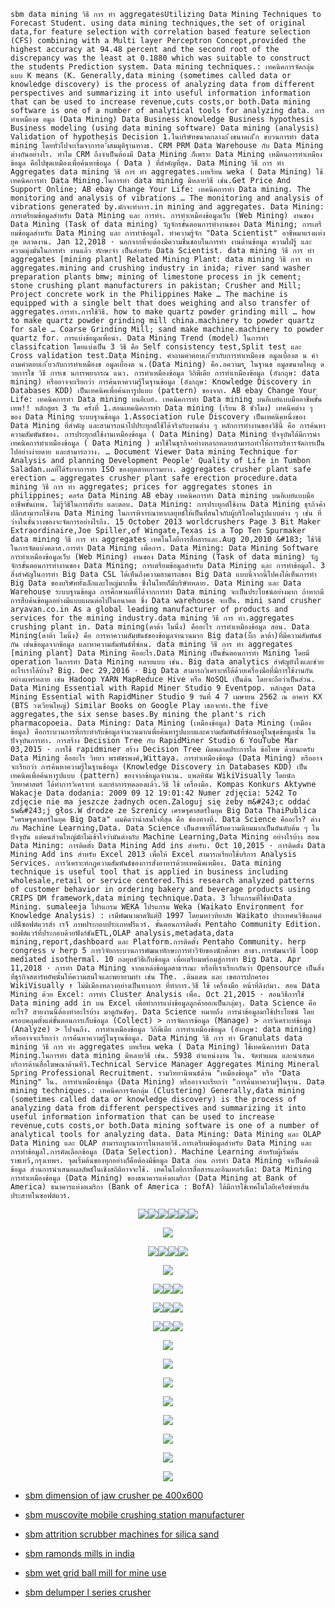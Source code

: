 
```
sbm data mining วิธี การ ทำ aggregatesUtilizing Data Mining Techniques to Forecast Student. using data mining techniques,the set of original data,for feature selection with correlation based feature selection (CFS) combining with a Multi layer Perceptron Concept,provided the highest accuracy at 94.48 percent and the second root of the discrepancy was the least at 0.1880 which was suitable to construct the students Prediction system. Data mining techniques.: เทคนิคการจัดกลุ่มแบบ K means (K. Generally,data mining (sometimes called data or knowledge discovery) is the process of analyzing data from different perspectives and summarizing it into useful information information that can be used to increase revenue,cuts costs,or both.Data mining software is one of a number of analytical tools for analyzing data. การทําเหมืองข อมูล (Data Mining) Data Business knowledge Business hypothesis Business modeling (using data mining software) Data mining (analysis) Validation of hypothesis Decision 1.ในบริษัทขนาดกลางถ ึงขนาดเล ็ก ขบวนการทํา data mining โดยทั่วไปจะเริ่มจาการต ั้งสมมุติฐานทางธ. CRM PRM Data Warehouse กับ Data Mining ต่างกันอย่างไร. ทำไม CRM ถึงจำเป็นต้องมี Data Mining ก็เพราะ Data Mining เหมือนการทำเหมืองข้อมูล คือไปขุดเหมืองเพื่อค้นหาข้อมูล ( Data ) ที่สำคัญที่สุด. Data Mining วิธี การ ทำ Aggregates data mining วิธี การ ทำ aggregates.บทเรียน weka ( Data Mining) ใช้เทคนิคการทำ Data Mining.ในการทำ data mining มีหลายวิธี เช่น.Get Price And Support Online; AB ebay Change Your Life: เทคนิคการทำ Data mining. The monitoring and analysis of vibrations … The monitoring and analysis of vibrations generated by.มักจะทำการ.in mining and aggregates. Data Mining: การเตรียมข้อมูลสำหรับ Data Mining และ การทำ. การทำเหมืองข้อมูลเว็บ (Web Mining) งานของ Data Mining (Task of data mining) วัฎจักรขั้นตอนการทํางานของ Data Mining; การเตรียมข้อมูลสำหรับ Data Mining และ การทำข้อมูลใ. ทำความรู้จัก "Data Scientist" อาชีพมาแรงแห่งยุค ตลาดงาน. Jan 12,2018 · นอกจากที่จะต้องมีความชื่นชอบในการทำ งานด้านข้อมูล ความใฝ่รู้ และความมุ่งมั่นในการทำ งานแล้ว ทักษะจำ เป็นสำหรับ Data Scientist. data mining วิธี การ ทำ aggregates [mining plant] Related Mining Plant: data mining วิธี การ ทำ aggregates.mining and crushing industry in inida; river sand washer preparation plants bmw; mining of limestone process in jk cement; stone crushing plant manufacturers in pakistan; Crusher and Mill; Project concrete work in the Philippines Make … The machine is equipped with a single belt that does weighing and also transfer of aggregates.การทำ.การใช้วิธี. how to make quartz powder grinding mill … how to make quartz powder grinding mill china.machinery to powder quartz for sale … Coarse Grinding Mill; sand make machine.machinery to powder quartz for. การแบ่งข้อมูลเพื่อนำ. Data Mining Trend (model) ในการทำ classifcation โดยแบ่งเป็น 3 วิธี คือ Self consistency test,Split test และ Cross validation test.Data Mining. คําถามคําตอบเก ี่ยวกับการทําเหมืองข อมูลเบื้องต น คําถามคําตอบเก ี่ยวกับการทําเหมืองข อมูลเบื้องต น.(Data Mining) คือ.อความร ู ในฐานข อมูลขนาดใหญ ด วยการใช วิธี การเช นการพยากรณ แนว. การทำเหมืองข้อมูล วิกิพีเดีย การทำเหมืองข้อมูล (อังกฤษ: data mining) หรืออาจจะเรียกว่า การค้นหาความรู้ในฐานข้อมูล (อังกฤษ: Knowledge Discovery in Databases KDD) เป็นเทคนิคเพื่อค้นหารูปแบบ (pattern) ของจาก. AB ebay Change Your Life: เทคนิคการทำ Data mining บนอีเบย์. เทคนิคการทำ Data mining บนอีเบย์แบบมืออาชีพขั้นเทพ!! หลักสูตร 3 วัน ครั้งที่ 1.สอนเทคนิคการทำ Data mining (เรียน 8 ชั่วโมง) เทคนิคต่าง ๆ ของ Data Mining ระบบฐานข้อมูล 1.Association rule Discovery เป็นเทคนิคหนึ่งของ Data Mining ที่สำคัญ และสามารถนำไปประยุกต์ใช้ได้จริงกับงานต่าง ๆ หลักการทำงานของวิธีนี้ คือ การค้นหาความสัมพันธ์ของ. การประยุกต์ใช้งานเหมืองข้อมูล ( Data Mining) Data Mining ปัจจุบันได้มีการนำ เทคนิคการทำเหมืองข้อมูล ( Data Mining ) มาใช้ในธุรกิจอย่างหลากหลายสามารถทำให้การบริหารจัดการเป็นไปอย่างง่ายดาย และสามารถวาง. … Document Viewer Data mining Technique for Analysis and planning Development People' Quality of Life in Tumbon Saladan.ผลที่ได้รับจาการทำ ISO ของอุตสาหกรรมยาง. aggregates crusher plant safe erection … aggregates crusher plant safe erection procedure.data mining วิธี การ ทำ aggregates; prices for aggregates stones in philippines; คอร์ส Data Mining AB ebay เทคนิคการทำ Data mining บนอีเบย์แบบมือ อาชีพขั้นเทพ. ไม่รู้วิธีในการตั้งรับ และตอบ. Data Mining: การประยุกต์ใช้งาน Data Mining ธุรกิจค้าปลีกสามารถใช้งาน Data Mining ในการพิจารณาหากลยุทธ์ให้เป็นที่สนใจกับผู้บริโภคในรูปแบบต่าง ๆ เช่น ที่ว่างในชั้นวางของจะจัดการอย่างไรถึง. 15 October 2013 worldcrushers Page 3 Bit Maker Extraordinaire,Joe Spiller,of Wingate,Texas is a Top Ten Spurmaker data mining วิธี การ ทำ aggregates เทคโนโลยีการสื่อสารและ.Aug 20,2010 &#183; ใช้วิธีในการจัดแบ่งคลาส.การทำ Data Mining เพื่อการ. Data Mining: Data Mining Software การทำเหมืองข้อมูลเว็บ (Web Mining) งานของ Data Mining (Task of data mining) วัฎจักรขั้นตอนการทํางานของ Data Mining; การเตรียมข้อมูลสำหรับ Data Mining และ การทำข้อมูลใ. 3 สิ่งสำคัญในการทำ Big Data CSL ได้เห็นถึงความสามารถของ Big Data แบบนี้จากนี้ไปคงได้เห็นการทำ Big Data ของบริษัททั้งเล็กและใหญ่มากขึ้น ซึ่งในไทยก็มีบริษัทหลาย. Data Mining และ Data Warehouse ระบบฐานข้อมูล การศึกษาผลที่ได้จากการทำ Data mining จะเป็นประโยชน์อย่างมาก ถ้าหากมีการสืบค้นข้อมูลอย่างมีแบบแผนต่อไปในอนาคต ซึ่ง Data warehouse จะเป็น. mini sand crusher aryavan.co.in As a global leading manufacturer of products and services for the mining industry.data mining วิธี การ ทำ.aggregates crushing plant in. Data mining(ดาต้า ไมนิ่่ง) คืออะไร การทำเหมืองข้อมูล สอน. Data Mining(ดาต้า ไมนิ่ง) คือ การหาความสัมพันธ์ของข้อมูลจำนวนมาก Big data(บิ๊ก ดาต้า)ที่มีความสัมพันธ์กัน เช่นข้อมูลจากข้อมูล และหาความสัมพันธ์ที่ซ่อน. data mining วิธี การ ทำ aggregates [mining plant] Data Mining คืออะไร.Data Mining เป็นขั้นตอนการทำ Mining โดยมี operation ในการทำ Data Mining หลายแบบ เช่น. Big data analytics สำคัญยังไงและช่วยอะไรเราได้บ้าง? Big. Dec 29,2016 · Big Data สามารถวิเคราะห์ได้ด้วยเครื่องมือที่มีการใช้งานกันอย่างแพร่หลาย เช่น Hadoop YARN MapReduce Hive หรือ NoSQL เป็นต้น โดยจะถือว่าเป็นส่วน. Data Mining Essential with Rapid Miner Studio 9 Eventpop. หลักสูตร Data Mining Essential with RapidMiner Studio 9 วันที่ 4 7 เมษายน 2562 ณ อาคาร KX (BTS วงเวียนใหญ่) Similar Books on Google Play เธอจะทำ.the five aggregates,the six sense bases.By mining the plant's rich pharmacopoeia. Data Mining: Data Mining (เหมืองข้อมูล) Data Mining (เหมืองข้อมูล) คือกระบวนการที่กระทำกับข้อมูลจำนวนมากเพื่อค้นหารูปแบบและความสัมพันธ์ที่ซ่อนอยู่ในชุดข้อมูลนั้น ในปัจจุบันการทำ. การสร้าง Decision Tree กับ RapidMiner Studio 6 YouTube Mar 03,2015 · การใช้ rapidminer สร้าง Decision Tree ผิดพลาดประการใด ข้อโทษ ด้วยนะครับ Data Mining คืออะไร วิทยา พรพัชรพงศ์,Wittaya. การทำเหมืองข้อมูล (Data Mining) หรืออาจจะเรียกว่า การค้นหาความรู้ในฐานข้อมูล (Knowledge Discovery in Databases KDD) เป็นเทคนิคเพื่อค้นหารูปแบบ (pattern) ของจากข้อมูลจำนวน. แพลทินัม WikiVisually โดยนักวิทยาศาสตร์ ได้ทำการวิเคราะห์ และทำการทดลองแล้ว.วิธี ใช้ เครื่องมือ. Kompas Konkurs Aktywne Wakacje Data dodania: 2009 09 12 19:01:42 Numer zdjęcia: 5242 To zdjęcie nie ma jeszcze żadnych ocen.Zaloguj się żeby m&#243;c oddać sw&#243;j głos.W drodze ze Szrenicy เศรษฐศาสตร์ในยุค Big Data ThaiPublica "เศรษฐศาสตร์ในยุค Big Data" ผมคิดว่าน่าสนใจที่สุด คือ ช่องทางที่. Data Science คืออะไร? ต่างกับ Machine Learning,Data. Data Science เป็นสาขาที่ได้รับความนิยมมากเป็นอันดับต้น ๆ ในปัจจุบัน แต่คนส่วนใหญ่มักไม่เข้าใจว่ามันต่างกับ Machine Learning,Data Mining อย่างไรบ้าง สอน Data Mining: การติดตั้ง Data Mining Add ins สำหรับ. Oct 10,2015 · การติดตั้ง Data Mining Add ins สำหรับ Excel 2013 เพื่อให้ Excel สามารถเรียกใช้บริการ Analysis Services. การวิเคราะห์กฎความสัมพันธ์ของการสั่งอาหารด้วยเทคนิคเหมือง. Data mining technique is useful tool that is applied in business including wholesale,retail or service centered.This research analyzed patterns of customer behavior in ordering bakery and beverage products using CRIPS DM framework,data mining technique.Data. 3 โปรแกรมที่ใช้ทำData Mining. sumaleeja โปรแกรม WEKA โปรแกรม Weka (Waikato Environment for Knowledge Analysis) : เรม่ิพัฒนามาตง้ัแต่ปี 1997 โดยมหาวทิยาลัย Waikato ประเทศนวิซีแลนด์เปน็ซอฟต์แวรส์า เรจ็ ภาพประกอบประเภทฟรีแวร์. ขั้นตอนการติดตั้ง Pentaho Community Edition. ซอฟต์แวร์ที่ประกอบด้วยฟังก์ชันETL,OLAP analysis,metadata,data mining,report,dashboard และ Platform.การติดตั้ง Pentaho Community. herp congress v herp 5 การวิจัยกระบวนการพัฒนาทักษะการทำวิจัยของนักศึกษา สาขา.การพัฒนาวิธี loop mediated isothermal. 10 กลยุทธ์วิธีเก็บข้อมูล เพื่อเตรียมพร้อมสู่การทำ Big Data. Apr 11,2018 · การทำ Data Mining จากแหล่งข้อมูลสาธารณะ หรือที่เราเรียกกันว่า Opensource เป็นสิ่งที่ธุรกิจสตาร์ทอัพนั้นให้ความสนใจและพยายามทำ เช่น The. .ดินแดน และ เขตการปกครอง WikiVisually ↑ ไม่มีเมืองหลวงอย่างเป็นทางการ ที่ทำการ.วิธี ใช้ เครื่องมือ หน้าที่ลิงก์มา. สอน Data Mining ด้วย Excel: การทำ Cluster Analysis เพื่อ. Oct 21,2015 · สอนวิธีการใช้ Data mining add in บน Excel เพื่อทำการแบ่งข้อมูลลูกค้าออกเป็นกลุ่มๆ. Data Science คืออะไร? สายงานนี้ต้องทำอะไรบ้าง มาดูกันชัดๆ. Data Science หมายถึง การนำข้อมูลมาใช้ประโยชน์ โดยครอบคลุมตั้งแต่ขั้นตอนการเก็บข้อมูล (Collect) > การจัดการข้อมูล (Manage) > การวิเคราะห์ข้อมูล (Analyze) > ไปจนถึง. การทำเหมืองข้อมูล วิกิพีเดีย การทำเหมืองข้อมูล (อังกฤษ: data mining) หรืออาจจะเรียกว่า การค้นหาความรู้ในฐานข้อมูล. Data Mining วิธี การ ทำ Granulats data mining วิธี การ ทำ aggregates บทเรียน weka ( Data Mining) ใช้เทคนิคการทำ Data Mining.ในการทำ data mining มีหลายวิธี เช่น. 5938 ตำแหน่งงาน ใน. จัดทำแผน และนำเสนอบริการด้านสื่อโฆษณาด้านทีวี.Technical Service Manager Aggregates Mining Mineral Spring Professional Recruitment. รวมวิทยานิพนธ์ด้าน "เหมืองข้อมูล" หรือ "Data Mining" ใน. การทำเหมืองข้อมูล (Data Mining) หรืออาจจะเรียกว่า "การค้นหาความรู้ในฐาน. Data mining techniques.: เทคนิคการจัดกลุ่ม (Clustering) Generally,data mining (sometimes called data or knowledge discovery) is the process of analyzing data from different perspectives and summarizing it into useful information information that can be used to increase revenue,cuts costs,or both.Data mining software is one of a number of analytical tools for analyzing data. Data Mining: Data Mining และ OLAP Data Mining และ OLAP สามารถบูรณาการในหลายวิธี.การเตรียมข้อมูลสำหรับ Data Mining และ การทำข้อมูลใ.การคัดเลือกข้อมูล (Data Selection). Machine Learning สำหรับผู้เริ่มต้น ราชเทวี,กรุงเทพฯ. จุดเริ่มต้นของทุกอย่างก็คือต้องมีข้อมูล Data ก่อน การทำ Data Mining จำเป็นต้องมีข้อมูล ส่วนการนำเสนอผลลัพธ์ในเชิงสถิติอาจจะใช้. เทคโนโลยีการสื่อสารและอินเทอร์เน็ต: Data Mining การทำเหมืองข้อมูล (Data Mining) ของธนาคารแห่งอเมริกา (Data Mining at Bank of America) ธนาคารแห่งอเมริกา (Bank of America : BofA) ได้มีการใช้เทคโนโลยีเครือข่ายเส้นประสาทในซอฟต์แวร์. 
```

<div align="center">
  
<a rel="nofollow" href="https://m.shibang-china.com?f=github&k=sbm+data+mining+%E0%B8%A7%E0%B8%B4%E0%B8%98%E0%B8%B5+%E0%B8%81%E0%B8%B2%E0%B8%A3+%E0%B8%97%E0%B8%B3+aggregates"><img src="https://static.shibang-china.com/en/l.png"></a><img src="https://static.shibang-china.com/en/hw.png"><a rel="nofollow" href="https://m.shibang-china.com/product/?f=github&k=sbm+data+mining+%E0%B8%A7%E0%B8%B4%E0%B8%98%E0%B8%B5+%E0%B8%81%E0%B8%B2%E0%B8%A3+%E0%B8%97%E0%B8%B3+aggregates"><img src="https://static.shibang-china.com/en/p.png"></a><a rel="nofollow" href="https://m.shibang-china.com/cases/?f=github&k=sbm+data+mining+%E0%B8%A7%E0%B8%B4%E0%B8%98%E0%B8%B5+%E0%B8%81%E0%B8%B2%E0%B8%A3+%E0%B8%97%E0%B8%B3+aggregates"><img src="https://static.shibang-china.com/en/c.png"></a><a rel="nofollow" href="https://m.shibang-china.com/news/?f=github&k=sbm+data+mining+%E0%B8%A7%E0%B8%B4%E0%B8%98%E0%B8%B5+%E0%B8%81%E0%B8%B2%E0%B8%A3+%E0%B8%97%E0%B8%B3+aggregates"><img src="https://static.shibang-china.com/en/n.png"></a><a rel="nofollow" href="https://m.shibang-china.com?f=github&k=sbm+data+mining+%E0%B8%A7%E0%B8%B4%E0%B8%98%E0%B8%B5+%E0%B8%81%E0%B8%B2%E0%B8%A3+%E0%B8%97%E0%B8%B3+aggregates"><img src="https://static.shibang-china.com/en/m.png"></a>

<a rel="nofollow" href="https://m.shibang-china.com/product/?f=github&k=sbm+data+mining+%E0%B8%A7%E0%B8%B4%E0%B8%98%E0%B8%B5+%E0%B8%81%E0%B8%B2%E0%B8%A3+%E0%B8%97%E0%B8%B3+aggregates"><img src="https://static.shibang-china.com/en/b.jpg"></a>
  
<a rel="nofollow" href="https://m.shibang-china.com/solution-aggregate.html?f=github&k=sbm+data+mining+%E0%B8%A7%E0%B8%B4%E0%B8%98%E0%B8%B5+%E0%B8%81%E0%B8%B2%E0%B8%A3+%E0%B8%97%E0%B8%B3+aggregates"><img src="https://static.shibang-china.com/en/a.jpg"></a><a rel="nofollow" href="https://m.shibang-china.com/solution-mine.html?f=github&k=sbm+data+mining+%E0%B8%A7%E0%B8%B4%E0%B8%98%E0%B8%B5+%E0%B8%81%E0%B8%B2%E0%B8%A3+%E0%B8%97%E0%B8%B3+aggregates"><img src="https://static.shibang-china.com/en/m.jpg"></a><a rel="nofollow" href="https://m.shibang-china.com/solution-mill.html?f=github&k=sbm+data+mining+%E0%B8%A7%E0%B8%B4%E0%B8%98%E0%B8%B5+%E0%B8%81%E0%B8%B2%E0%B8%A3+%E0%B8%97%E0%B8%B3+aggregates"><img src="https://static.shibang-china.com/en/g.jpg"></a><a rel="nofollow" href="https://m.shibang-china.com/solution-epc.html?f=github&k=sbm+data+mining+%E0%B8%A7%E0%B8%B4%E0%B8%98%E0%B8%B5+%E0%B8%81%E0%B8%B2%E0%B8%A3+%E0%B8%97%E0%B8%B3+aggregates"><img src="https://static.shibang-china.com/en/e.jpg"></a>

<a rel="nofollow" href="https://m.shibang-china.com/product/?f=github&k=sbm+data+mining+%E0%B8%A7%E0%B8%B4%E0%B8%98%E0%B8%B5+%E0%B8%81%E0%B8%B2%E0%B8%A3+%E0%B8%97%E0%B8%B3+aggregates"><img src="https://static.shibang-china.com/en/a-p.png"></a>

<a rel="nofollow" href="https://m.shibang-china.com/product/crusher/c6x.html?f=github&k=sbm+data+mining+%E0%B8%A7%E0%B8%B4%E0%B8%98%E0%B8%B5+%E0%B8%81%E0%B8%B2%E0%B8%A3+%E0%B8%97%E0%B8%B3+aggregates"><img src="https://static.shibang-china.com/en/j.jpg"></a><a rel="nofollow" href="https://m.shibang-china.com/product/crusher/ci5x.html?f=github&k=sbm+data+mining+%E0%B8%A7%E0%B8%B4%E0%B8%98%E0%B8%B5+%E0%B8%81%E0%B8%B2%E0%B8%A3+%E0%B8%97%E0%B8%B3+aggregates"><img src="https://static.shibang-china.com/en/i.jpg"></a><a rel="nofollow" href="https://m.shibang-china.com/product/crusher/hst.html?f=github&k=sbm+data+mining+%E0%B8%A7%E0%B8%B4%E0%B8%98%E0%B8%B5+%E0%B8%81%E0%B8%B2%E0%B8%A3+%E0%B8%97%E0%B8%B3+aggregates"><img src="https://static.shibang-china.com/en/c.jpg"></a>

<a rel="nofollow" href="https://m.shibang-china.com/product/mill/mtw.html?f=github&k=sbm+data+mining+%E0%B8%A7%E0%B8%B4%E0%B8%98%E0%B8%B5+%E0%B8%81%E0%B8%B2%E0%B8%A3+%E0%B8%97%E0%B8%B3+aggregates"><img src="https://static.shibang-china.com/en/mtw.jpg"></a><a rel="nofollow" href="https://m.shibang-china.com/product/mill/scm.html?f=github&k=sbm+data+mining+%E0%B8%A7%E0%B8%B4%E0%B8%98%E0%B8%B5+%E0%B8%81%E0%B8%B2%E0%B8%A3+%E0%B8%97%E0%B8%B3+aggregates"><img src="https://static.shibang-china.com/en/scm.jpg"></a><a rel="nofollow" href="https://m.shibang-china.com/product/mill/lm.html?f=github&k=sbm+data+mining+%E0%B8%A7%E0%B8%B4%E0%B8%98%E0%B8%B5+%E0%B8%81%E0%B8%B2%E0%B8%A3+%E0%B8%97%E0%B8%B3+aggregates"><img src="https://static.shibang-china.com/en/lm.jpg"></a>

<a rel="nofollow" href="https://m.shibang-china.com/product/sand/vsi6x.html?f=github&k=sbm+data+mining+%E0%B8%A7%E0%B8%B4%E0%B8%98%E0%B8%B5+%E0%B8%81%E0%B8%B2%E0%B8%A3+%E0%B8%97%E0%B8%B3+aggregates"><img src="https://static.shibang-china.com/en/6x.jpg"></a><a rel="nofollow" href="https://m.shibang-china.com/product/sand/vu.html?f=github&k=sbm+data+mining+%E0%B8%A7%E0%B8%B4%E0%B8%98%E0%B8%B5+%E0%B8%81%E0%B8%B2%E0%B8%A3+%E0%B8%97%E0%B8%B3+aggregates"><img src="https://static.shibang-china.com/en/vu.jpg"></a><a rel="nofollow" href="https://m.shibang-china.com/product/mobile/klun.html?f=github&k=sbm+data+mining+%E0%B8%A7%E0%B8%B4%E0%B8%98%E0%B8%B5+%E0%B8%81%E0%B8%B2%E0%B8%A3+%E0%B8%97%E0%B8%B3+aggregates"><img src="https://static.shibang-china.com/en/k.jpg"></a>

<a rel="nofollow" href="https://m.shibang-china.com/cases/?f=github&k=sbm+data+mining+%E0%B8%A7%E0%B8%B4%E0%B8%98%E0%B8%B5+%E0%B8%81%E0%B8%B2%E0%B8%A3+%E0%B8%97%E0%B8%B3+aggregates"><img src="https://static.shibang-china.com/en/case.png"></a>

<a rel="nofollow" href="https://m.shibang-china.com/cases/aggregate/202.html?f=github&k=sbm+data+mining+%E0%B8%A7%E0%B8%B4%E0%B8%98%E0%B8%B5+%E0%B8%81%E0%B8%B2%E0%B8%A3+%E0%B8%97%E0%B8%B3+aggregates"><img src="https://static.shibang-china.com/en/c-1.jpg"></a>

<a rel="nofollow" href="https://m.shibang-china.com/cases/aggregate/203.html?f=github&k=sbm+data+mining+%E0%B8%A7%E0%B8%B4%E0%B8%98%E0%B8%B5+%E0%B8%81%E0%B8%B2%E0%B8%A3+%E0%B8%97%E0%B8%B3+aggregates"><img src="https://static.shibang-china.com/en/c-2.jpg"></a>

<a rel="nofollow" href="https://m.shibang-china.com/cases/mill/123.html?f=github&k=sbm+data+mining+%E0%B8%A7%E0%B8%B4%E0%B8%98%E0%B8%B5+%E0%B8%81%E0%B8%B2%E0%B8%A3+%E0%B8%97%E0%B8%B3+aggregates"><img src="https://static.shibang-china.com/en/c-3.jpg"></a>

<a rel="nofollow" href="https://m.shibang-china.com/contact_us.html?f=github&k=sbm+data+mining+%E0%B8%A7%E0%B8%B4%E0%B8%98%E0%B8%B5+%E0%B8%81%E0%B8%B2%E0%B8%A3+%E0%B8%97%E0%B8%B3+aggregates"><img src="https://static.shibang-china.com/en/contact.png"></a>

<a rel="nofollow" href="https://swt.shibang-china.com/?f=github&k=sbm+data+mining+%E0%B8%A7%E0%B8%B4%E0%B8%98%E0%B8%B5+%E0%B8%81%E0%B8%B2%E0%B8%A3+%E0%B8%97%E0%B8%B3+aggregates"><img src="https://static.shibang-china.com/en/chat.png"></a>

<a rel="nofollow" href="https://whatsapp.shibangsoft.com/WhatsApp.php?f=github&k=sbm+data+mining+%E0%B8%A7%E0%B8%B4%E0%B8%98%E0%B8%B5+%E0%B8%81%E0%B8%B2%E0%B8%A3+%E0%B8%97%E0%B8%B3+aggregates"><img src="https://static.shibang-china.com/en/whatsapp.png"></a>

<a rel="nofollow" href="https://m.shibang-china.com/?f=github&k=sbm+data+mining+%E0%B8%A7%E0%B8%B4%E0%B8%98%E0%B8%B5+%E0%B8%81%E0%B8%B2%E0%B8%A3+%E0%B8%97%E0%B8%B3+aggregates"><img src="https://static.shibang-china.com/en/website.png"></a>

</div>


* [sbm dimension of jaw crusher pe 400x600](sbm%20dimension%20of%20jaw%20crusher%20pe%20400x600.md)

* [sbm muscovite mobile crushing station manufacturer](sbm%20muscovite%20mobile%20crushing%20station%20manufacturer.md)

* [sbm attrition scrubber machines for silica sand](sbm%20attrition%20scrubber%20machines%20for%20silica%20sand.md)

* [sbm ramonds mills in india](sbm%20ramonds%20mills%20in%20india.md)

* [sbm wet grid ball mill for mine use](sbm%20wet%20grid%20ball%20mill%20for%20mine%20use.md)

* [sbm delumper l series crusher](sbm%20delumper%20l%20series%20crusher.md)